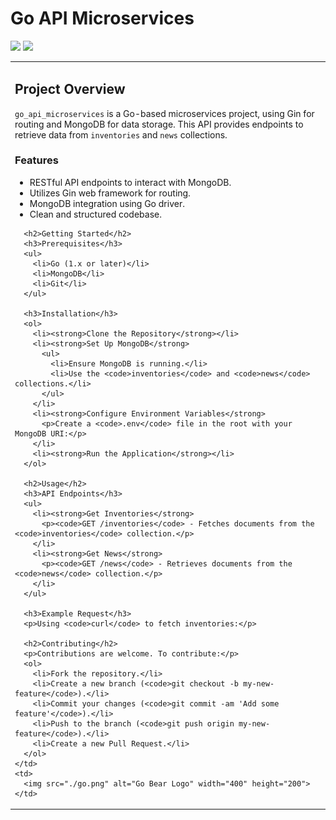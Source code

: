 # Go API Microservices

<p>
  <img src="https://img.shields.io/badge/Go-00ADD8?style=for-the-badge&logo=go&logoColor=white" style="height: 25px"/>
  <img src="https://img.shields.io/badge/MongoDB-4EA94B?style=for-the-badge&logo=mongodb&logoColor=white" style="height: 25px"/>
</p>

<table>
  <tr>
    <td style="width: 60%;">
      <h2>Project Overview</h2>
      <p>
        <code>go_api_microservices</code> is a Go-based microservices project, using Gin for routing and MongoDB for data storage. This API provides endpoints to retrieve data from <code>inventories</code> and <code>news</code> collections.
      </p>
      <h3>Features</h3>
      <ul>
        <li>RESTful API endpoints to interact with MongoDB.</li>
        <li>Utilizes Gin web framework for routing.</li>
        <li>MongoDB integration using Go driver.</li>
        <li>Clean and structured codebase.</li>
      </ul>
      
      <h2>Getting Started</h2>
      <h3>Prerequisites</h3>
      <ul>
        <li>Go (1.x or later)</li>
        <li>MongoDB</li>
        <li>Git</li>
      </ul>

      <h3>Installation</h3>
      <ol>
        <li><strong>Clone the Repository</strong></li>
        <li><strong>Set Up MongoDB</strong>
          <ul>
            <li>Ensure MongoDB is running.</li>
            <li>Use the <code>inventories</code> and <code>news</code> collections.</li>
          </ul>
        </li>
        <li><strong>Configure Environment Variables</strong>
          <p>Create a <code>.env</code> file in the root with your MongoDB URI:</p>
        </li>
        <li><strong>Run the Application</strong></li>
      </ol>

      <h2>Usage</h2>
      <h3>API Endpoints</h3>
      <ul>
        <li><strong>Get Inventories</strong>
          <p><code>GET /inventories</code> - Fetches documents from the <code>inventories</code> collection.</p>
        </li>
        <li><strong>Get News</strong>
          <p><code>GET /news</code> - Retrieves documents from the <code>news</code> collection.</p>
        </li>
      </ul>

      <h3>Example Request</h3>
      <p>Using <code>curl</code> to fetch inventories:</p>

      <h2>Contributing</h2>
      <p>Contributions are welcome. To contribute:</p>
      <ol>
        <li>Fork the repository.</li>
        <li>Create a new branch (<code>git checkout -b my-new-feature</code>).</li>
        <li>Commit your changes (<code>git commit -am 'Add some feature'</code>).</li>
        <li>Push to the branch (<code>git push origin my-new-feature</code>).</li>
        <li>Create a new Pull Request.</li>
      </ol>
    </td>
    <td>
      <img src="./go.png" alt="Go Bear Logo" width="400" height="200">
    </td>

  </tr>
</table>
